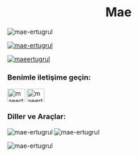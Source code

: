<h1 align="center"> Mae</h1>
<p align="left"> <img src="https://komarev.com/ghpvc/?username=mae-ertugrul&label=Profil%20görüntülemeleri&color=0e75b6&style=flat" alt="mae-ertugrul" /> </p> <p align="left"> <a href="https://github.com/ryo-ma/github-profile-trophy"><img src="https://github-profile-trophy.vercel.app/?username=mae-ertugrul" alt="mae-ertugrul" /></a> </p> <p align="left"

> <a href="https://twitter.com/maeertugrul" target="blank"><img src="https://img.shields.io/twitter/follow/maeertugrul?logo=twitter&style=for-the-badge" alt="maeertugrul" /></a> <p>

<h3 align="left">Benimle iletişime geçin:</h3>
<p align="left">
<a href="https://twitter.com/maeertugrul" target="blank"><img align="center" src="https://raw.githubusercontent.com/rahuldkjain/github-profile-readme-generator/master/src/images/icons/Social/twitter.svg" alt="maeertugrul" height="30" width="40" /></a>
<a href="https://instagram.com/maeertugrul" target="blank"><img align="center" src="https://raw.githubusercontent.com/rahuldkjain/github-profile-readme-generator/master/src/images/icons/Social/instagram.svg" alt="maeertugrul" height="30" width="40" /></a> </p>
<h3 align="left">Diller ve Araçlar:</h3>

<p><img align="left" src="https://github-readme-stats.vercel.app/api/top-langs?username=mae-ertugrul&show_icons=true&locale=tr&layout=compact" alt="mae-ertugrul" /></p> <p> <img align="center" src="https://github-readme-stats.vercel.app/api?username=mae-ertugrul&show_icons=true&locale=tr" alt="mae-ertugrul" /></p>
<p><img align="center" src="https://github-readme-streak-stats.herokuapp.com/?user=mae-ertugrul&" alt="mae-ertugrul" /></p>
